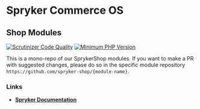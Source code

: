 # Spryker Commerce OS

## Shop Modules

[![Scrutinizer Code Quality](https://scrutinizer-ci.com/g/spryker/spryker-shop-core/badges/quality-score.png?b=master)](https://scrutinizer-ci.com/g/spryker/spryker-shop-core/?branch=master)
[![Minimum PHP Version](https://img.shields.io/badge/php-%3E%3D%207.4-8892BF.svg)](https://php.net/)

This is a mono-repo of our SprykerShop modules.
If you want to make a PR with suggested changes, please do so in the specific module repository
`https://github.com/spryker-shop/{module-name}`.

### Links
- **[Spryker Documentation](https://docs.spryker.com/)**
